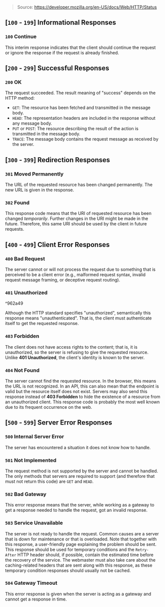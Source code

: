 > Source: https://developer.mozilla.org/en-US/docs/Web/HTTP/Status

## \[`100` - `199`\] Informational Responses

### `100` Continue

This interim response indicates that the client should continue the request or ignore the response if the request is already finished.

## \[`200` - `299`\] Successful Responses

### `200` OK

The request succeeded. The result meaning of "success" depends on the HTTP method:

- `GET`: The resource has been fetched and transmitted in the message body.
- `HEAD`: The representation headers are included in the response without any message body.
- `PUT` or `POST`: The resource describing the result of the action is transmitted in the message body.
- `TRACE`: The message body contains the request message as received by the server.

## \[`300` - `399`\] Redirection Responses

### `301` Moved Permanently

The URL of the requested resource has been changed permanently. The new URL is given in the response.

### `302` Found

This response code means that the URI of requested resource has been changed *temporarily*. Further changes in the URI might be made in the future. Therefore, this same URI should be used by the client in future requests.

## \[`400` - `499`\] Client Error Responses

### `400` Bad Request

The server cannot or will not process the request due to something that is perceived to be a client error (e.g., malformed request syntax, invalid request message framing, or deceptive request routing).

### `401` Unauthorized

^962a49

Although the HTTP standard specifies "unauthorized", semantically this response means "unauthenticated". That is, the client must authenticate itself to get the requested response.

### `403` Forbidden

The client does not have access rights to the content; that is, it is unauthorized, so the server is refusing to give the requested resource. Unlike **401 Unauthorized**, the client's identity is known to the server.

### `404` Not Found

The server cannot find the requested resource. In the browser, this means the URL is not recognized. In an API, this can also mean that the endpoint is valid but the resource itself does not exist. Servers may also send this response instead of **403 Forbidden** to hide the existence of a resource from an unauthorized client. This response code is probably the most well known due to its frequent occurrence on the web.

## \[`500` - `599`\] Server Error Responses

### `500` Internal Server Error

The server has encountered a situation it does not know how to handle.

### `501` Not Implemented

The request method is not supported by the server and cannot be handled. The only methods that servers are required to support (and therefore that must not return this code) are `GET` and `HEAD`.

### `502` Bad Gateway

This error response means that the server, while working as a gateway to get a response needed to handle the request, got an invalid response.

### `503` Service Unavailable

The server is not ready to handle the request. Common causes are a server that is down for maintenance or that is overloaded. Note that together with this response, a user-friendly page explaining the problem should be sent. This response should be used for temporary conditions and the `Retry-After` HTTP header should, if possible, contain the estimated time before the recovery of the service. The webmaster must also take care about the caching-related headers that are sent along with this response, as these temporary condition responses should usually not be cached.

### `504` Gateway Timeout

This error response is given when the server is acting as a gateway and cannot get a response in time.
